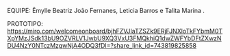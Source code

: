 EQUIPE:
Êmylle Beatriz
João Fernanes,
Leticia Barros e 
Talita Marina .

PROTOTIPO: https://miro.com/welcomeonboard/bjhFZVJIaTZSZk9ERjFJNXloTkFYbmM0TXpYMzJSdk13bU9OZVRLV1JwbU9XQ3VxU3FMQkhiQ1dwZWFYbDFtZXwzNDU4NzY0NTczMzgwNjA4ODQ3fDI=?share_link_id=743819825858
